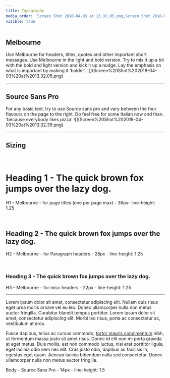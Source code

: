 ```yaml
---
title: Typography
media_order: 'Screen Shot 2018-04-03 at 13.32.05.png,Screen Shot 2018-04-03 at 13.32.39.png'
visible: true
---
```


<h2 id="mcetoc_1cavbc6pr0">Melbourne</h2>
<p>Use Melbourne for headers, titles, quotes and other important short messages. Use Melbourne in the light and bold version. Try to mix it up a bit with the bold and light version and kick it up a nudge. Lay the emphasis on what is important by making it &lsquo;bolder&rsquo;. ![](Screen%20Shot%202018-04-03%20at%2013.32.05.png)&nbsp;</p>
<hr />
<h2 id="mcetoc_1cavbckv11">Source Sans Pro</h2>
<p>For any basic text, try to use Source sans pro and vary between the four flavours on the page to the right. Do feel free for some Italian now and than. &lsquo;because everybody likes pizza&rsquo; ![](Screen%20Shot%202018-04-03%20at%2013.32.39.png)</p>
<hr />
<h2 id="mcetoc_1cavbd6243">Sizing</h2>
<p>&nbsp;</p>
<div class="font-size-samples">
<h1 id="mcetoc_1cavbfk4o4">Heading 1 - The quick brown fox jumps over the lazy dog.</h1>
<p>H1 - Melbourne - for page titles (one per page max) - 36px- line-height: 1.25</p>
<p>&nbsp;</p>
<h2 id="mcetoc_1cavbfmv75">Heading 2 - The quick brown fox jumps over the lazy dog.</h2>
<p>H2 - Melbourne - for Paragraph headers - 28px - line-height: 1.25</p>
<p>&nbsp;</p>
<h3 id="mcetoc_1cavbfqi76">Heading 3 - The quick brown fox jumps over the lazy dog.</h3>
<p>H3 - Melbourne - for misc headers - 22px - line-height: 1.25</p>
</div>
<hr />
<div class="font-size-samples">
<p>Lorem ipsum dolor sit amet, consectetur adipiscing elit. Nullam quis risus eget urna mollis ornare vel eu leo. Donec ullamcorper nulla non metus auctor fringilla. Curabitur blandit tempus porttitor. Lorem ipsum dolor sit amet, consectetur adipiscing elit. Morbi leo risus, porta ac consectetur ac, vestibulum at eros.</p>
<p>Fusce dapibus, tellus ac cursus commodo, <a href="#">tortor mauris condimentum</a> nibh, ut fermentum massa justo sit amet risus. Donec id elit non mi porta gravida at eget metus. Duis mollis, est non commodo luctus, nisi erat porttitor ligula, eget lacinia odio sem nec elit. Cras justo odio, dapibus ac facilisis in, egestas eget quam. Aenean lacinia bibendum nulla sed consectetur. Donec ullamcorper nulla non metus auctor fringilla.</p>
<p>Body - Source Sans Pro - 14px - line-height: 1.5</p>
</div>